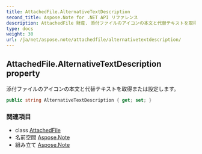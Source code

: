 ```yaml
---
title: AttachedFile.AlternativeTextDescription
second_title: Aspose.Note for .NET API リファレンス
description: AttachedFile 財産. 添付ファイルのアイコンの本文と代替テキストを取得または設定します
type: docs
weight: 30
url: /ja/net/aspose.note/attachedfile/alternativetextdescription/
---
```

## AttachedFile.AlternativeTextDescription property

添付ファイルのアイコンの本文と代替テキストを取得または設定します。

```csharp
public string AlternativeTextDescription { get; set; }
```

### 関連項目

* class [AttachedFile](../)
* 名前空間 [Aspose.Note](../../attachedfile/)
* 組み立て [Aspose.Note](../../../)


